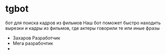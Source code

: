 # tgbot
бот для поиска кадров из фильмов
Наш  бот поможет быстро находить вырезки и кадры из фильмов, где актеры говорили те или иные фразы
- Захаров Разработчик
- Мега разрабочтик 
-
